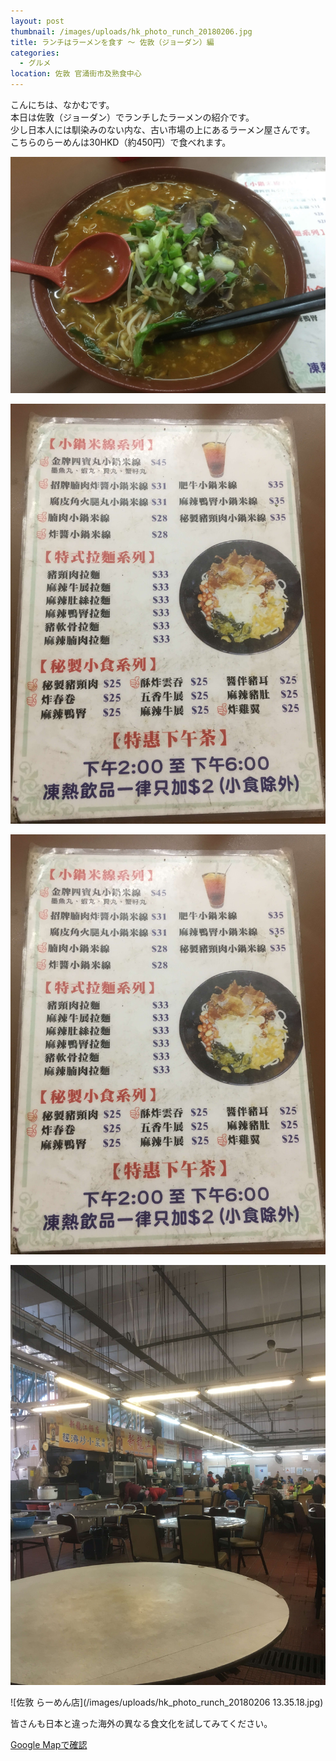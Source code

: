 ```yaml
---
layout: post
thumbnail: /images/uploads/hk_photo_runch_20180206.jpg
title: ランチはラーメンを食す 〜 佐敦（ジョーダン）編
categories:
  - グルメ
location: 佐敦 官涌街市及熟食中心
---
```

こんにちは、なかむです。\
本日は佐敦（ジョーダン）でランチしたラーメンの紹介です。\
少し日本人には馴染みのない内な、古い市場の上にあるラーメン屋さんです。\
こちらのらーめんは30HKD（約450円）で食べれます。

![佐敦 らーめん屋](/images/uploads/hk_photo_ramen_20180213140230.jpg)

![佐敦 らーめん屋](/images/uploads/hk_photo_ramen_20180213135812.jpg)

![﻿佐敦 らーめん屋](/images/uploads/hk_photo_ramen_20180213135812.jpg)

![佐敦 らーめん屋](/images/uploads/hk_photo_runch_2018020613.35.15.jpg)

![佐敦 らーめん店](/images/uploads/hk_photo_runch_20180206 13.35.18.jpg)

皆さんも日本と違った海外の異なる食文化を試してみてください。



[Google Mapで確認](https://www.google.com/maps/place/Kwun+Chung+Market+and+Cooked+Food+Centre/@22.3034207,114.1682207,17.69z/data=!4m5!3m4!1s0x340400eb4f1c704b:0x9d4713ea90bfeba6!8m2!3d22.3043723!4d114.1683139?hl=ja)
